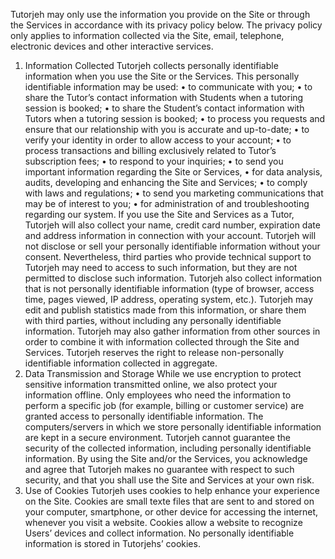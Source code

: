 Tutorjeh may only use the information you provide on the Site or through the Services in accordance with its privacy policy below. The privacy policy only applies to information collected via the Site, email, telephone, electronic devices and other interactive services.
1. Information Collected
Tutorjeh collects personally identifiable information when you use the Site or the Services. This personally identifiable information may be used:
•    to communicate with you;
•    to share the Tutor’s contact information with Students when a tutoring session is booked;
•    to share the Student’s contact information with Tutors when a tutoring session is booked;
•    to process you requests and ensure that our relationship with you is accurate and up-to-date;
•    to verify your identity in order to allow access to your account;
•    to process transactions and billing exclusively related to Tutor’s subscription fees;
•    to respond to your inquiries;
•    to send you important information regarding the Site or Services,
•    for data analysis, audits, developing and enhancing the Site and Services;
•    to comply with laws and regulations;
•    to send you marketing communications that may be of interest to you;
•    for administration of and troubleshooting regarding our system.
If you use the Site and Services as a Tutor, Tutorjeh will also collect your name, credit card number, expiration date and address information in connection with your account.
Tutorjeh will not disclose or sell your personally identifiable information without your consent. Nevertheless, third parties who provide technical support to Tutorjeh may need to access to such information, but they are not permitted to disclose such information.
Tutorjeh also collect information that is not personally identifiable information (type of browser, access time, pages viewed, IP address, operating system, etc.). Tutorjeh may edit and publish statistics made from this information, or share them with third parties, without including any personally identifiable information.
Tutorjeh may also gather information from other sources in order to combine it with information collected through the Site and Services.
Tutorjeh reserves the right to release non-personally identifiable information collected in aggregate.
2. Data Transmission and Storage
While we use encryption to protect sensitive information transmitted online, we also protect your information offline. Only employees who need the information to perform a specific job (for example, billing or customer service) are granted access to personally identifiable information. The computers/servers in which we store personally identifiable information are kept in a secure environment.
Tutorjeh cannot guarantee the security of the collected information, including personally identifiable information. By using the Site and/or the Services, you acknowledge and agree that Tutorjeh makes no guarantee with respect to such security, and that you shall use the Site and Services at your own risk.
3. Use of Cookies
Tutorjeh uses cookies to help enhance your experience on the Site. Cookies are small texte files that are sent to and stored on your computer, smartphone, or other device for accessing the internet, whenever you visit a website. Cookies allow a website to recognize Users’ devices and collect information. No personally identifiable information is stored in Tutorjehs’ cookies.


